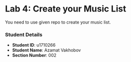 # Lab 4: Create your Music List

You need to use given repo to create your music list.

### Student Details

- **Student ID**: u1710266
- **Student Name**: Azamat Vakhobov
- **Section Number**: 002